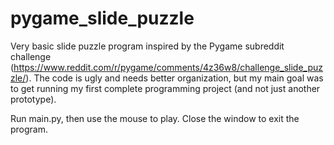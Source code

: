 # pygame_slide_puzzle
Very basic slide puzzle program inspired by the Pygame subreddit challenge (https://www.reddit.com/r/pygame/comments/4z36w8/challenge_slide_puzzle/).
The code is ugly and needs better organization, but my main goal was to get running my first complete programming project (and not just another prototype).

Run main.py, then use the mouse to play. Close the window to exit the program.
